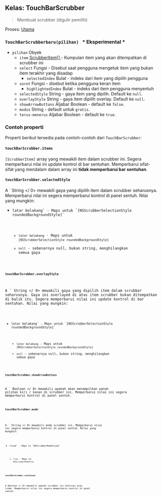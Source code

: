 ## Kelas: TouchBarScrubber

> Membuat scrubber (digulir pemilih)

Proses: [ Utama](../tutorial/quick-start.md#main-process)

### `TouchBarScrubberbaru(pilihan) ` * Eksperimental *

* `pilihan` Obyek 
  * `item` [ScrubberItem[] ](structures/scrubber-item.md) - Kumpulan item yang akan ditempatkan di scrubber ini
  * `select` Fungsi - Disebut saat pengguna mengetuk item yang bukan item terakhir yang disadap 
    * `selectedIndex` Bulat - indeks dari item yang dipilih pengguna
  * `sorot` Fungsi - disebut ketika pengguna keran item 
    * `highlightedIndex` Bulat - indeks dari item pengguna menyentuh
  * `selectedStyle` String - gaya item yang dipilih. Default ke `null`.
  * `overlayStyle` String - gaya item dipilih overlay. Default ke `null`.
  * `showArrowButtons` Aljabar Boolean - default ke `false`.
  * `modus` String - default untuk `gratis`.
  * `terus-menerus` Aljabar Boolean - default ke `true`.

### Contoh properti

Properti berikut tersedia pada contoh-contoh dari `TouchBarScrubber`:

#### `touchBarScrubber.items`

`[ScrubberItem]` array yang mewakili item dalam scrubber ini. Segera memperbarui nilai ini update kontrol di bar sentuhan. Memperbarui sifat-sifat yang mendalam dalam array ini **tidak memperbarui bar sentuhan**.

#### `touchBarScrubber.selectedStyle`

A ` String </ 0> mewakili gaya yang dipilih item dalam scrubber seharusnya. Memperbarui nilai ini segera memperbarui kontrol di panel sentuh. Nilai yang mungkin:</p>

<ul>
<li><code>latar belakang` - Maps untuk `[NSScrubberSelectionStyle roundedBackgroundStyle]`</li> 

* `latar belakang` - Maps untuk `[NSScrubberSelectionStyle roundedBackgroundStyle]`
* `null` - sebenarnya null, bukan string, menghilangkan semua gaya</ul> 

#### `touchBarScrubber.overlayStyle`

A ` String </ 0> mewakili gaya yang dipilih item dalam scrubber seharusnya. Gaya ini overlayed di atas item scrubber bukan ditempatkan di balik itu. Segera memperbarui nilai ini update kontrol di bar sentuhan.  Nilai yang mungkin:</p>

<ul>
<li><code>latar belakang` - Maps untuk `[NSScrubberSelectionStyle roundedBackgroundStyle]`</li> 

* `latar belakang` - Maps untuk `[NSScrubberSelectionStyle roundedBackgroundStyle]`
* `null` - sebenarnya null, bukan string, menghilangkan semua gaya</ul> 

#### `touchBarScrubber.showArrowButtons`

A ` Boolean </ 0> mewakili apakah akan menampilkan panah pilihan kiri / kanan di scrubber ini. Memperbarui nilai ini segera memperbarui kontrol di panel sentuh.</p>

<h4><code>touchBarScrubber.mode`</h4> 

A ` String </ 0> mewakili mode scrubber ini. Memperbarui nilai ini segera memperbarui kontrol di panel sentuh. Nilai yang mungkin:</p>

<ul>
<li><code>fixed` - Maps to `NSScrubberModeFixed`</li> 

* `free` - Maps to `NSScrubberModeFree`</ul> 

#### `touchBarScrubber.continuous`

A  Boolean </ 0> mewakili apakah scrubber ini kontinyu atau tidak. Memperbarui nilai ini segera memperbarui kontrol di panel sentuh.</p>
